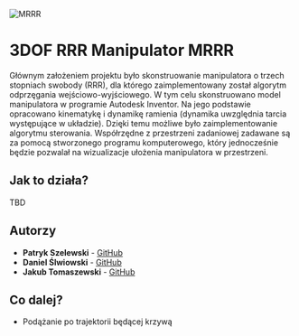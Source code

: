 
![MRRR](/pics/main.png)


# 3DOF RRR Manipulator MRRR

Głównym założeniem projektu było skonstruowanie manipulatora o trzech stopniach swobody (RRR), dla którego zaimplementowany został algorytm odprzęgania wejściowo-wyjściowego. W tym celu skonstruowano model manipulatora w programie Autodesk Inventor. Na jego podstawie opracowano kinematykę i dynamikę ramienia (dynamika uwzględnia tarcia występujące w układzie). Dzięki temu możliwe było zaimplementowanie algorytmu sterowania. Współrzędne z przestrzeni zadaniowej zadawane są za pomocą stworzonego programu komputerowego, który jednocześnie będzie pozwalał na wizualizacje ułożenia manipulatora w przestrzeni.

## Jak to działa?

TBD

## Autorzy

* **Patryk Szelewski** - [GitHub](https://github.com/pszelew)
* **Daniel Ślwiowski** - [GitHub](https://github.com/DSliwowski1)
* **Jakub Tomaszewski** - [GitHub](https://github.com/TomaszewskiJakub)
## Co dalej?
* Podążanie po trajektorii będącej krzywą

